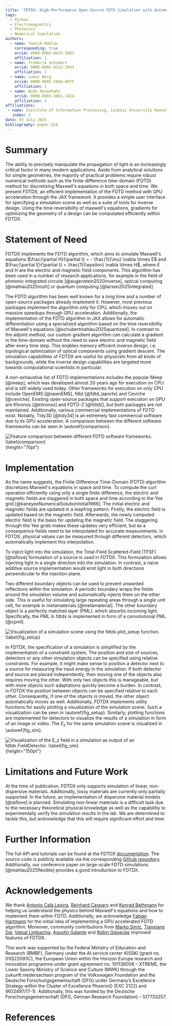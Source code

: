 ```yaml
---
title: 'FDTDX: High-Performance Open-Source FDTD Simulation with Automatic Differentiation'
tags:
  - Python
  - Electromagnetics
  - Photonics
  - Numerical Simulation
authors:
  - name: Yannik Mahlau
    corresponding: true
    orcid: 0000-0003-0425-5003
    affiliation: 1
  - name: Frederik Schubert
    orcid: 0000-0001-8312-3943
    affiliation: 1
  - name: Lukas Berg
    orcid: 0000-0002-5684-6975
    affiliation: 1
  - name: Bodo Rosenhahn
    orcid: 0000-0003-3861-1424
    affiliation: 1
affiliations:
 - name: Institute of Information Processing, Leibniz University Hannover, Germany
   index: 1
date: 03 July 2025
bibliography: paper.bib
---
```


# Summary

The ability to precisely manipulate the propagation of light is an increasingly critical factor in many modern applications.
Aside from analytical solutions for simple geometries, the majority of practical problems require robust numerical methods such as the finite-difference time-domain (FDTD) method for discretizing Maxwell's equations in both space and time.
We present FDTDX, an efficient implementation of the FDTD method with GPU acceleration through the JAX framework.
It provides a simple user interface for specifying a simulation scene as well as a suite of tools for inverse design.
Using the time reversibility of maxwell's equations, gradients for optimizing the geometry of a design can be computated efficiently within FDTDX.

# Statement of Need

FDTDX implements the FDTD algorithm, which aims to simulate Maxwell's equations $\frac{\partial H}{\partial t} = - \frac{1}{\mu} \nabla \times E$ and $\frac{\partial E}{\partial t} = \frac{1}{\epsilon} \nabla \times H$, where $E$ and $H$ are the electric and magnetic field components.
This algorithm has been used in a number of research applications, for example in the field of photonic integrated circuits [@augenstein2020inverse], optical computing [@mahlau2025multi] or quantum computing [@larsen2025integrated].

The FDTD algorithm has been well known for a long time and a number of open-source packages already implement it.
However, most previous packages implement the algorithm only for CPU, which misses out on massive speedups through GPU acceleration.
Additionally, the implementation of the FDTD algorithm in JAX allows for automatic differentiation using a specialized algorithm based on the time reversibility of Maxwell's equations [@schubertmahlau2025quantized].
In contrast to the adjoint method, our custom gradient algorithm can calculate a gradient in the time-domain without the need to save electric and magnetic field after every time step.
This enables memory efficient inverse design, i.e. topological optimization of optical components using gradient descent.
The simulation capabilities of FDTDX are useful for physicists from all kinds of backgrounds, while the inverse design capabilities are targeted more towards computational scientists in particular.

A non-exhaustive list of FDTD implementations includes the popular Meep [@meep], which was developed almost 20 years ago for execution on CPU and is still widely used today.
Other frameworks for execution on only CPU include OpenEMS [@openEMS], fdtd [@fdtd_laporte] and Ceviche [@ceviche].
Existing open-source packages that support execution on GPU are Khronos [@khronos] and FDTD-Z [@fdtdz], but both packages are not maintained.
Additionally, various commercial implementations of FDTD exist.
Notably, Tidy3D [@tidy3d] is an extremely fast commercial software due to its GPU acceleration.
A comparison between the different software frameworks can be seen in \autoref{comparison}.

![Feature comparison between different FDTD software frameworks. \label{comparison} ](img/comparison.png){height="70pt"}

<!-- | Feature | Meep | Ceviche | openEMS | Tidy3D | FDTDX |
|---------|------|---------|---------|--------|-------|
| 3D-Simulation | yes | yes | yes | yes | yes |
| Open-Source | yes | yes | yes | no | yes |
| Time Reversibility | no | no | no | no | yes |
| GPU/TPU-capable | no | no | no | yes | yes | -->

<!-- +-------------------+------------+----------+----------+----------+----------+
| Feature           | Meep       | Ceviche  | openEMS  | Tidy3D   |FDTDX     |
|                   |            |          |          |          |          |
+:=================:+:==========:+:========:+:========:+:========:|:========:|
| 3D-Simulation     | yes        | yes      | yes      | yes      | yes      |
+-------------------+------------+----------+----------+----------+----------+
| Open-Source       | yes        | yes      | yes      | no       | yes      |
+-------------------+------------+----------+----------+----------+----------+
| Time Reversibility| no         | no       | no       | no       | yes      |
+-------------------+ -----------+----------+----------|----------+----------+
| GPU/TPU-capable   | no         | no       | no       | yes      | yes      |
+===================+============+==========+==========+==========+==========+
| Table 1: Feature Comparison between different FDTD Software frameworks     |
+============================================================================+ -->


# Implementation 

As the name suggests, the Finite-Difference Time-Domain (FDTD) algorithm discretizes Maxwell's equations in space and time.
To compute the curl operation efficiently using only a single finite difference, the electric and magnetic fields are staggered in both space and time according to the Yee grid [@kaneyeeNumericalSolutionInitial1966].
The initial electric and magnetic fields are updated in a leapfrog pattern.
Firstly, the electric field is updated based on the magnetic field.
Afterwards, the newly computed electric field is the basis for updating the magnetic field.
The staggering through the Yee grids makes these updates very efficient, but as a consequence fields need to be interpolated for accurate measurements.
In FDTDX, physical values can be measured through different detectors, which automatically implement this interpolation.

To inject light into the simulation, the Total-Field Scattered-Field (TFSF) [@taflove] formulation of a source is used in FDTDX. 
This formulation allows injecting light in a single direction into the simulation.
In contrast, a naive additive source implementation would emit light in both directions perpendicular to the injection plane.

<!-- To prevent unwanted reflections at the boundary of the simulation volume, there exist two different boundary conditions in FDTDX. -->
Two different boundary objects can be used to prevent unwanted reflections within the simulation.
A periodic boundary wraps the fields around the simulation volume and automatically injects them on the other side.
This is useful for simulating large repeating areas through a single unit cell, for example in metamaterials [@metamaterial].
The other boundary object is a perfectly matched layer (PML), which absorbs incoming light.
Specifically, the PML in fdtdx is implemented in form of a convolutional PML [@cpml].
<!-- Secondly, reflections can also be prevented by using an absorbing boundary condition, implemented in the form of convolutional perfectly matched layers [@cpml]. -->

![Visualization of a simulation scene using the ```fdtdx.plot_setup``` function. \label{fig_setup} ](img/setup.png)

In FDTDX, the specification of a simulation is simplified by the implementation of a constraint system.
The position and size of sources, detectors or any other simulation objects can be specified using relative constraints.
For example, it might make sense to position a detector next to a source for measuring the input energy in the simulation.
If both detector and source are placed independently, then moving one of the objects also requires moving the other.
With only two objects this is manageable, but with more objects such adaptations quickly become a burden.
In contrast, in FDTDX the position between objects can be specified relative to each other.
Consequently, if one of the objects is moved, the other object automatically moves as well.
Additionally, FDTDX implements utility functions for easily plotting a visualization of the simulation scene.
Such a visualization can be seen in \autoref{fig_setup}.
Similarly, plotting functions are implemented for detectors to visualize the results of a simulation in form of an image or video.
The $E_z$ for the same simulation scene is visualized in \autoref{fig_sim}.

![Visualization of the $E_z$ field in a simulation as output of an ```fdtdx.FieldDetector```. \label{fig_sim} ](img/simulation.png){height="150pt"}

<!-- \begin{figure}[h]
\centering
\includegraphics{img/setup.png}
\caption*{**Figure 1** Visualization of a simulation scene using the fdtdx.plot_setup function.\label{setup}}
\end{figure} -->

# Limitations and Future Work

At the time of publication, FDTDX only supports simulation of linear, non-dispersive materials.
Additionally, lossy materials are currently only partially supported.
In the future, an implementation of dispersive material models [@taflove] is planned.
Simulating non-linear materials is a difficult task due to the necessary theoretical physical knowledge as well as the capabilitiy to experimentally verify the simulation results in the lab.
We are determined to tackle this, but acknowledge that this will require significant effort and time.

# Further Information

The full API and tutorials can be found at the FDTDX [documentation](https://ymahlau.github.io/fdtdx/). 
The source code is publicly available via the corresponding [Github repository](https://github.com/ymahlau/fdtdx).
Additionally, our conference paper on large-scale FDTD simulations [@mahlau2025flexible] provides a good introduction to FDTDX.

# Acknowledgements

We thank [Antonio Calà Lesina](https://www.hot.uni-hannover.de/de/calalesina), [Reinhard Caspary](https://www.phoenixd.uni-hannover.de/de/caspary) and [Konrad Bethmann](https://www.tnt.uni-hannover.de/de/staff/bethmann/) for helping us understand the physics behind Maxwell's equations and how to implement them within FDTD. 
Additionally, we acknowledge [Fabian Hartmann](https://www.tnt.uni-hannover.de/de/staff/hartmann/) for the initial idea of implementing a GPU accelerated FDTD algorithm.
Moreover, community contributions from [Marko Simic](https://github.com/msimicphysics), [Tianxiang Dai](https://github.com/txdai), [Vatsal Limbachia](https://github.com/renaissancenerd), [Agustín Galante](https://github.com/galcerte) and [Robin Giesecke](https://github.com/TheDarkchip) improved features of FDTDX.

This work was supported by the Federal Ministry of Education and Research (BMBF), Germany under the AI service center KISSKI (grant no. 01IS22093C), the European Union within the Horizon Europe research and innovation programme under grant agreement no. 101136006 – XTREME, the Lower Saxony Ministry of Science and Culture (MWK) through the zukunft.niedersachsen program of the Volkswagen Foundation and the Deutsche Forschungsgemeinschaft (DFG) under Germany’s Excellence Strategy within the Cluster of Excellence PhoenixD (EXC 2122) and (RO2497/17-1). Additionally, this was funded by the Deutsche Forschungsgemeinschaft (DFG, German Research Foundation) – 517733257.

# References